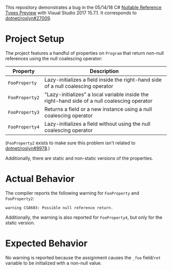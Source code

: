 This repository demonstrates a bug in the 05/14/18 C# [Nullable Reference Types Preview](https://github.com/dotnet/csharplang/wiki/Nullable-Reference-Types-Preview) with Visual Studio 2017 15.7.1. It corresponds to [dotnet/roslyn#27009](https://github.com/dotnet/roslyn/issues/27009).

# Project Setup

The project features a handful of properties on `Program` that return non-null references using the null coalescing operator:

Property|Description
----|----
`FooProperty`|Lazy-initializes a field inside the right-hand side of a null coalescing operator
`FooProperty2`|"Lazy-initializes" a local variable inside the right-hand side of a null coalescing operator
`FooProperty3`|Returns a field or a new instance using a null coalescing operator
`FooProperty4`|Lazy-initializes a field without using the null coalescing operator

(`FooProperty2` exists to make sure this problem isn't related to [dotnet/roslyn#9978](https://github.com/dotnet/roslyn/issues/9978).)

Additionally, there are static and non-static versions of the properties.

# Actual Behavior

The compiler reports the following warning for `FooProperty` and `FooProperty2`:

```
warning CS8603: Possible null reference return.
```

Additionally, the warning is also reported for `FooProperty4`, but only for the static version.

# Expected Behavior

No warning is reported because the assignment causes the `_foo` field/`ret` variable to be initialized with a non-null value.
